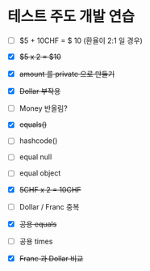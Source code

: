 # 테스트 주도 개발 연습



- [ ]  \$5 + 10CHF = $ 10 (환율이 2:1 일 경우)
- [x] ~~\$5 x 2 = $10~~ 
- [x] ~~amount 를 private 으로 만들기~~
- [x] ~~Dollar 부작용~~ 
- [ ] Money 반올림?
- [x] ~~equals()~~
- [ ] hashcode()
- [ ] equal null
- [ ] equal object
- [x] ~~5CHF x 2 = 10CHF~~
- [ ] Dollar / Franc 중복
- [x] ~~공용 equals~~
- [ ] 공용 times
- [x] ~~Franc 과 Dollar 비교~~


 



